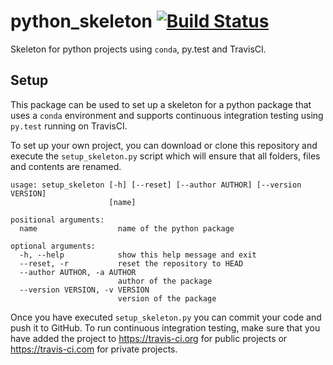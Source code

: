 # python_skeleton [![Build Status](https://travis-ci.org/tillahoffmann/python_skeleton.svg?branch=master)](https://travis-ci.org/tillahoffmann/python_skeleton)

Skeleton for python projects using `conda`, py.test and TravisCI.

## Setup

This package can be used to set up a skeleton for a python package that uses a `conda` environment and supports
continuous integration testing using `py.test` running on TravisCI.

To set up your own project, you can download or clone this repository and execute the `setup_skeleton.py` script which
will ensure that all folders, files and contents are renamed.

```
usage: setup_skeleton [-h] [--reset] [--author AUTHOR] [--version VERSION]
                      [name]

positional arguments:
  name                  name of the python package

optional arguments:
  -h, --help            show this help message and exit
  --reset, -r           reset the repository to HEAD
  --author AUTHOR, -a AUTHOR
                        author of the package
  --version VERSION, -v VERSION
                        version of the package
```

Once you have executed `setup_skeleton.py` you can commit your code and push it to GitHub. To run continuous integration
testing, make sure that you have added the project to https://travis-ci.org for public projects or https://travis-ci.com
for private projects.
